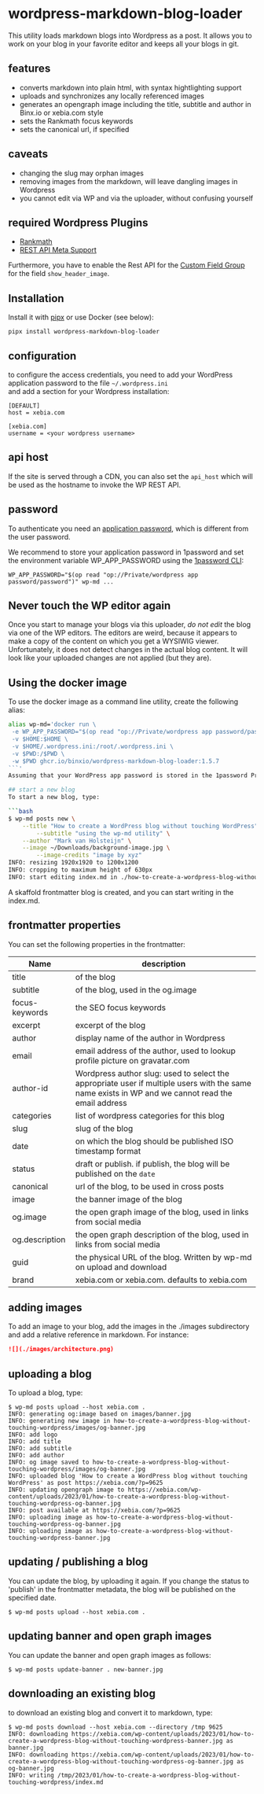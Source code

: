 # wordpress-markdown-blog-loader
This utility loads markdown blogs into Wordpress as a post. It allows you to work on your blog
in your favorite editor and keeps all your blogs in git.

## features
- converts markdown into plain html, with syntax hightlighting support
- uploads and synchronizes any locally referenced images
- generates an opengraph image including the title, subtitle and author in Binx.io or xebia.com style
- sets the Rankmath focus keywords
- sets the canonical url, if specified

## caveats
- changing the slug may orphan images
- removing images from the markdown, will leave dangling images in Wordpress
- you cannot edit via WP and via the uploader, without confusing yourself

## required Wordpress Plugins

- [Rankmath](https://rankmath.com/wordpress/plugin/seo-suite)
- [REST API Meta Support](https://wordpress.org/plugins/rest-api-meta-support/)

Furthermore, you have to enable the Rest API for the [Custom Field Group](https://www.advancedcustomfields.com/resources/wp-rest-api-integration/#enabling-the-rest-api-for-your-acf-fields) for the field `show_header_image`.

## Installation
Install it with [pipx](https://pypa.github.io/pipx/) or use Docker (see below):
```shell
pipx install wordpress-markdown-blog-loader
```

## configuration
to configure the access credentials, you need to add your WordPress application password to the file `~/.wordpress.ini`  
and add a section for your Wordpress installation:

```
[DEFAULT]
host = xebia.com

[xebia.com]
username = <your wordpress username>
```

## api host
If the site is served through a CDN, you can also set the `api_host` which will be used as the hostname to invoke the WP REST API. 

## password
To authenticate you need an [application password](https://wordpress.com/support/security/two-step-authentication/application-specific-passwords/), which is different from the user password.

We recommend to store  your application password in 1password and set the environment variable
  WP_APP_PASSWORD using the [1password CLI](https://developer.1password.com/docs/cli):

```shell
WP_APP_PASSWORD="$(op read "op://Private/wordpress app password/password")" wp-md ...
```

## Never touch the WP editor again

Once you start to manage your blogs via this uploader, *do not edit* the blog via one of the WP editors. The editors are weird,
because it appears to make a copy of the content on which you get a WYSIWIG viewer. Unfortunately, it does not detect changes
in the actual blog content. It will look like your uploaded changes are not applied (but they are).

## Using the docker image
To use the docker image as a command line utility, create the following alias:

```bash
alias wp-md='docker run \
 -e WP_APP_PASSWORD="$(op read "op://Private/wordpress app password/password")" \
 -v $HOME:$HOME \
 -v $HOME/.wordpress.ini:/root/.wordpress.ini \
 -v $PWD:/$PWD \
 -w $PWD ghcr.io/binxio/wordpress-markdown-blog-loader:1.5.7
```'
Assuming that your WordPress app password is stored in the 1password Private vault under the name `wordpress app password`

## start a new blog
To start a new blog, type:

```bash
$ wp-md posts new \
	--title "How to create a WordPress blog without touching WordPress" \
        --subtitle "using the wp-md utility" \
	--author "Mark van Holsteijn" \
	--image ~/Downloads/background-image.jpg \
        --image-credits "image by xyz"
INFO: resizing 1920x1920 to 1200x1200
INFO: cropping to maximum height of 630px
INFO: start editing index.md in ./how-to-create-a-wordpress-blog-without-touching-wordpress
```

A skaffold frontmatter blog is created, and you can start writing in the index.md.

##  frontmatter properties
You can set the following properties in the frontmatter:

| Name           | description                                                                                                                                       |
|----------------|---------------------------------------------------------------------------------------------------------------------------------------------------|
| title          | of the blog                                                                                                                                       |
| subtitle       | of the blog, used in the og.image                                                                                                                 |
| focus-keywords | the SEO focus keywords                                                                                                                            
| excerpt        | excerpt of the blog                                                                                                                               |
| author         | display name of the author in Wordpress                                                                                                           |
| email          | email address of the author, used to lookup profile picture on gravatar.com                                                                       |
| author-id      | Wordpress author slug: used to select the appropriate user if multiple users with the same name exists in WP and we cannot read the email address |
| categories     | list of wordpress categories for this blog                                                                                                        |
| slug           | slug of the blog                                                                                                                                  |
| date           | on which the blog should be published ISO timestamp format                                                                                        |
| status         | draft or publish. if publish, the blog will be published on the `date`                                                                            |
| canonical      | url of the blog, to be used in cross posts                                                                                                        |
| image          | the banner image of the blog                                                                                                                      |
| og.image       | the open graph image of the blog, used in links from social media                                                                                 |
| og.description | the open graph description of the blog, used in links from social media                                                                           |
| guid           | the physical URL of the blog. Written by wp-md on upload and download                                                                             |
| brand          | xebia.com or xebia.com. defaults to xebia.com                                                                                                     |


## adding images
To add an image to your blog, add the images in the ./images subdirectory and add a relative reference in markdown. For instance:

```markdown
![](./images/architecture.png)
```

## uploading a blog
To upload a blog, type:

```
$ wp-md posts upload --host xebia.com .
INFO: generating og:image based on images/banner.jpg
INFO: generating new image in how-to-create-a-wordpress-blog-without-touching-wordpress/images/og-banner.jpg
INFO: add logo
INFO: add title
INFO: add subtitle
INFO: add author
INFO: og image saved to how-to-create-a-wordpress-blog-without-touching-wordpress/images/og-banner.jpg
INFO: uploaded blog 'How to create a WordPress blog without touching WordPress' as post https://xebia.com/?p=9625
INFO: updating opengraph image to https://xebia.com/wp-content/uploads/2023/01/how-to-create-a-wordpress-blog-without-touching-wordpress-og-banner.jpg
INFO: post available at https://xebia.com/?p=9625
INFO: uploading image as how-to-create-a-wordpress-blog-without-touching-wordpress-og-banner.jpg
INFO: uploading image as how-to-create-a-wordpress-blog-without-touching-wordpress-banner.jpg
```

## updating / publishing a blog
You can update the blog, by uploading it again.  If you change the status to 'publish' in the frontmatter metadata,
the blog will be published on the specified date.

```
$ wp-md posts upload --host xebia.com .
```

## updating banner and open graph images
You can update the banner and open graph images as follows:

```
$ wp-md posts update-banner . new-banner.jpg
```

## downloading an existing blog
to download an existing blog and convert it to markdown, type:

```
$ wp-md posts download --host xebia.com --directory /tmp 9625
INFO: downloading https://xebia.com/wp-content/uploads/2023/01/how-to-create-a-wordpress-blog-without-touching-wordpress-banner.jpg as banner.jpg
INFO: downloading https://xebia.com/wp-content/uploads/2023/01/how-to-create-a-wordpress-blog-without-touching-wordpress-og-banner.jpg as og-banner.jpg
INFO: writing /tmp/2023/01/how-to-create-a-wordpress-blog-without-touching-wordpress/index.md
```

